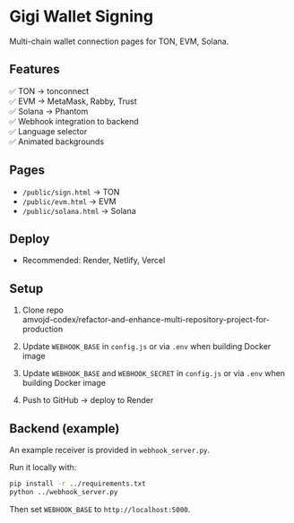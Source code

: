 # Gigi Wallet Signing

Multi-chain wallet connection pages for TON, EVM, Solana.

## Features
✅ TON → tonconnect  
✅ EVM → MetaMask, Rabby, Trust  
✅ Solana → Phantom  
✅ Webhook integration to backend  
✅ Language selector  
✅ Animated backgrounds

## Pages
- `/public/sign.html` → TON  
- `/public/evm.html` → EVM  
- `/public/solana.html` → Solana

## Deploy
- Recommended: Render, Netlify, Vercel

## Setup
1. Clone repo  
 amvojd-codex/refactor-and-enhance-multi-repository-project-for-production
2. Update `WEBHOOK_BASE` in `config.js` or via `.env` when building Docker image

2. Update `WEBHOOK_BASE` and `WEBHOOK_SECRET` in `config.js` or via `.env`
   when building Docker image
 
3. Push to GitHub → deploy to Render

## Backend (example)
An example receiver is provided in `webhook_server.py`.

Run it locally with:

```bash
pip install -r ../requirements.txt
python ../webhook_server.py
```

Then set `WEBHOOK_BASE` to `http://localhost:5000`.

